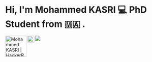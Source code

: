 

# Hi, I'm Mohammed KASRI :computer: PhD Student from :morocco: .

<a href="https://www.hackerrank.com/mrkasri">
  <img align="left" alt="Mohammed KASRI | HackerRank" width="66px" src="https://www.hackerrank.com/wp-content/uploads/2018/08/hackerrank_logo.png" />
</a>
 
 <a href="https://twitter.com/kasrimed">
  <img align="left" alt="Mohammed KASRI | Twitter" width="22px" src="https://raw.githubusercontent.com/peterthehan/peterthehan/master/assets/twitter.svg" />
</a>

![](https://visitor-badge.glitch.me/badge?page_id=mrkasri.mrkasri)

